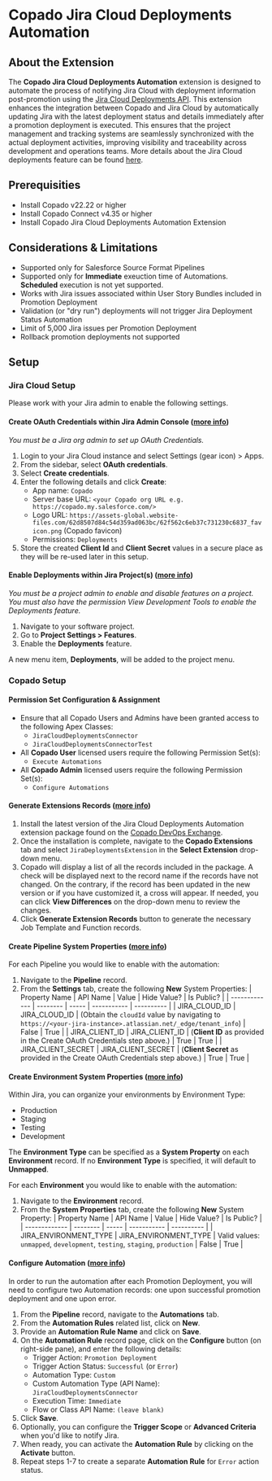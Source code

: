 # Copado Jira Cloud Deployments Automation

## About the Extension

The **Copado Jira Cloud Deployments Automation** extension is designed to automate the process of notifying Jira Cloud with deployment information post-promotion using the [Jira Cloud Deployments API](https://developer.atlassian.com/cloud/jira/software/rest/api-group-deployments/). This extension enhances the integration between Copado and Jira Cloud by automatically updating Jira with the latest deployment status and details immediately after a promotion deployment is executed. This ensures that the project management and tracking systems are seamlessly synchronized with the actual deployment activities, improving visibility and traceability across development and operations teams. More details about the Jira Cloud deployments feature can be found [here](https://support.atlassian.com/jira-cloud-administration/docs/what-is-the-deployments-feature/).

## Prerequisities

- Install Copado v22.22 or higher
- Install Copado Connect v4.35 or higher
- Install Copado Jira Cloud Deployments Automation Extension

## Considerations & Limitations

- Supported only for Salesforce Source Format Pipelines
- Supported only for **Immediate** exeuction time of Automations.  **Scheduled** execution is not yet supported.
- Works with Jira issues associated within User Story Bundles included in Promotion Deployment
- Validation (or "dry run") deployments will not trigger Jira Deployment Status Automation
- Limit of 5,000 Jira issues per Promotion Deployment
- Rollback promotion deployments not supported

## Setup

### Jira Cloud Setup

Please work with your Jira admin to enable the following settings.

#### Create OAuth Credentials within Jira Admin Console ([more info](https://support.atlassian.com/jira-cloud-administration/docs/integrate-with-self-hosted-tools-using-oauth/))

*You must be a Jira org admin to set up OAuth Credentials.*

1. Login to your Jira Cloud instance and select Settings (gear icon)  > Apps.
2. From the sidebar, select **OAuth credentials**.
3. Select **Create credentials**.
4. Enter the following details and click **Create**:
    - App name: `Copado`
    - Server base URL: `<your Copado org URL e.g. https://copado.my.salesforce.com/>`
    - Logo URL: `https://assets-global.website-files.com/62d8507d84c54d359ad063bc/62f562c6eb37c731230c6837_favicon.png` (Copado favicon)
    - Permissions: `Deployments`
5. Store the created **Client Id** and **Client Secret** values in a secure place as they will be re-used later in this setup.

#### Enable Deployments within Jira Project(s) ([more info](https://support.atlassian.com/jira-software-cloud/docs/enable-deployments/))

*You must be a project admin to enable and disable features on a project. You must also have the permission View Development Tools to enable the Deployments feature.*

1. Navigate to your software project.
2. Go to **Project Settings > Features**.
3. Enable the **Deployments** feature.

A new menu item, **Deployments**, will be added to the project menu.

### Copado Setup

#### Permission Set Configuration & Assignment

- Ensure that all Copado Users and Admins have been granted access to the following Apex Classes:
  - `JiraCloudDeploymentsConnector`
  - `JiraCloudDeploymentsConnectorTest`
- All **Copado User** licensed users require the following Permission Set(s):
  - `Execute Automations`
- All **Copado Admin** licensed users require the following Permission Set(s):
  - `Configure Automations`

#### Generate Extensions Records ([more info](https://docs.copado.com/articles/#!copado-ci-cd-publication/upgrade-to-a-new-version-of-an-extension-package-2/))

1. Install the latest version of the Jira Cloud Deployments Automation extension package found on the [Copado DevOps Exchange](https://success.copado.com/s/exchange-search).
2. Once the installation is complete, navigate to the **Copado Extensions** tab and select `JiraDeploymentsExtension` in the **Select Extension** drop-down menu.
3. Copado will display a list of all the records included in the package. A check will be displayed next to the record name if the records have not changed. On the contrary, if the record has been updated in the new version or if you have customized it, a cross will appear.  If needed, you can click **View Differences** on the drop-down menu to review the changes.
4. Click **Generate Extension Records** button to generate the necessary Job Template and Function records.

#### Create Pipeline System Properties ([more info](https://docs.copado.com/articles/#!copado-ci-cd-publication/how-to-create-a-system-property))

For each Pipeline you would like to enable with the automation:

1. Navigate to the **Pipeline** record.
2. From the **Settings** tab, create the following **New** System Properties:
    | Property Name | API Name | Value | Hide Value? | Is Public? |
    | ------------- | -------- | ----- | ----------- | ---------- |
    | JIRA_CLOUD_ID | JIRA_CLOUD_ID | (Obtain the `cloudId` value by navigating to `https://<your-jira-instance>.atlassian.net/_edge/tenant_info`) | False | True |
    | JIRA_CLIENT_ID | JIRA_CLIENT_ID | (**Client ID** as provided in the Create OAuth Credentials step above.) | True | True |
    | JIRA_CLIENT_SECRET | JIRA_CLIENT_SECRET | (**Client Secret** as provided in the Create OAuth Credentials step above.) | True | True |

#### Create Environment System Properties ([more info](https://docs.copado.com/articles/#!copado-ci-cd-publication/how-to-create-a-system-property))

Within Jira, you can organize your environments by Environment Type:

- Production
- Staging
- Testing
- Development

The **Environment Type** can be specified as a **System Property** on each **Environment** record.  If no **Environment Type** is specified, it will default to **Unmapped**.

For each **Environment** you would like to enable with the automation:

1. Navigate to the **Environment** record.
2. From the **System Properties** tab, create the following **New** System Property:
    | Property Name | API Name | Value | Hide Value? | Is Public? |
    | ------------- | -------- | ----- | ----------- | ---------- |
    | JIRA_ENVIRONMENT_TYPE | JIRA_ENVIRONMENT_TYPE | Valid values: `unmapped`, `development`, `testing`, `staging`, `production` | False | True |

#### Configure Automation ([more info](https://docs.copado.com/articles/#!copado-ci-cd-publication/configure-an-automation))

In order to run the automation after each Promotion Deployment, you will need to configure two Automation records: one upon successful promotion deployment and one upon error.

1. From the **Pipeline** record, navigate to the **Automations** tab.
2. From the **Automation Rules** related list, click on **New**.
3. Provide an **Automation Rule Name** and click on **Save**.
4. On the **Automation Rule** record page, click on the **Configure** button (on right-side pane), and enter the following details:
    - Trigger Action: `Promotion Deployment`
    - Trigger Action Status: `Successful` (or `Error`)
    - Automation Type: `Custom`
    - Custom Automation Type (API Name): `JiraCloudDeploymentsConnector`
    - Execution Time: `Immediate`
    - Flow or Class API Name: `(leave blank)`
5. Click **Save**.
6. Optionally, you can configure the **Trigger Scope** or **Advanced Criteria** when you'd like to notify Jira.
7. When ready, you can activate the **Automation Rule** by clicking on the **Activate** button.
8. Repeat steps 1-7 to create a separate **Automation Rule** for `Error` action status.